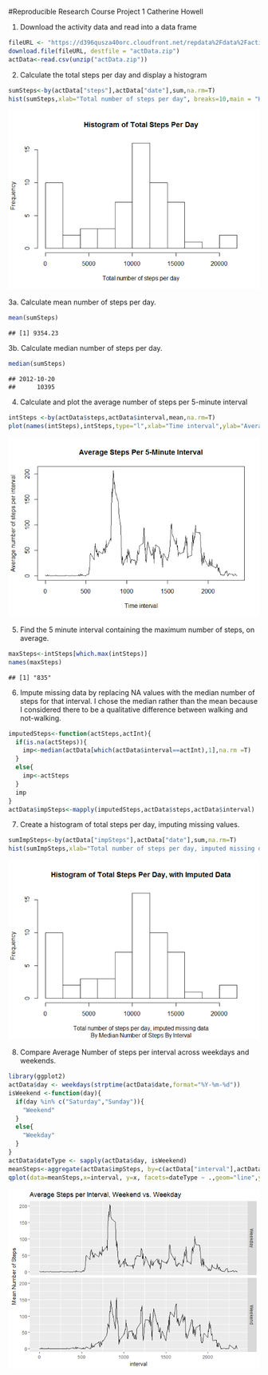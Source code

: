#Reproducible Research Course Project 1
Catherine Howell

1. Download the activity data and read into a data frame

```r
fileURL <- "https://d396qusza40orc.cloudfront.net/repdata%2Fdata%2Factivity.zip"
download.file(fileURL, destfile = "actData.zip")
actData<-read.csv(unzip("actData.zip"))
```

2. Calculate the total steps per day and display a histogram

```r
sumSteps<-by(actData["steps"],actData["date"],sum,na.rm=T)
hist(sumSteps,xlab="Total number of steps per day", breaks=10,main = "Histogram of Total Steps Per Day")
```

![](activityData_files/figure-html/unnamed-chunk-2-1.png)<!-- -->

3a. Calculate mean number of steps per day.

```r
mean(sumSteps)
```

```
## [1] 9354.23
```
3b. Calculate median number of steps per day.

```r
median(sumSteps)
```

```
## 2012-10-20 
##      10395
```

4. Calculate and plot the average number of steps per 5-minute interval

```r
intSteps <-by(actData$steps,actData$interval,mean,na.rm=T)
plot(names(intSteps),intSteps,type="l",xlab="Time interval",ylab="Average number of steps per interval", main="Average Steps Per 5-Minute Interval")
```

![](activityData_files/figure-html/unnamed-chunk-5-1.png)<!-- -->

5. Find the 5 minute interval containing the maximum number of steps, on average.

```r
maxSteps<-intSteps[which.max(intSteps)]
names(maxSteps)
```

```
## [1] "835"
```

6. Impute missing data by replacing NA values with the median number of steps for that interval.
I chose the median rather than the mean because I considered there to be a qualitative difference between walking and not-walking.


```r
imputedSteps<-function(actSteps,actInt){
  if(is.na(actSteps)){
    imp<-median(actData[which(actData$interval==actInt),1],na.rm =T)
  }
  else{
    imp<-actSteps
  }
  imp
}
actData$impSteps<-mapply(imputedSteps,actData$steps,actData$interval)
```

7. Create a histogram of total steps per day, imputing missing values.

```r
sumImpSteps<-by(actData["impSteps"],actData["date"],sum,na.rm=T)
hist(sumImpSteps,xlab="Total number of steps per day, imputed missing data", breaks=10, main="Histogram of Total Steps Per Day, with Imputed Data", sub="By Median Number of Steps By Interval")
```

![](activityData_files/figure-html/unnamed-chunk-8-1.png)<!-- -->

8. Compare Average Number of steps per interval across weekdays and weekends.

```r
library(ggplot2)
actData$day <- weekdays(strptime(actData$date,format="%Y-%m-%d"))
isWeekend <-function(day){
  if(day %in% c("Saturday","Sunday")){
    "Weekend"
  }
  else{
    "Weekday"
  }
}
actData$dateType <- sapply(actData$day, isWeekend)
meanSteps<-aggregate(actData$impSteps, by=c(actData["interval"],actData["dateType"]),FUN=mean)
qplot(data=meanSteps,x=interval, y=x, facets=dateType ~ .,geom="line",ylab = "Mean Number of Steps", main="Average Steps per Interval, Weekend vs. Weekday")
```

![](activityData_files/figure-html/unnamed-chunk-9-1.png)<!-- -->
